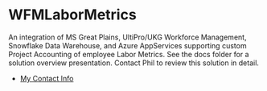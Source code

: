 # WFMLaborMetrics
An integration of MS Great Plains, UltiPro/UKG Workforce Management, Snowflake Data Warehouse, and Azure AppServices supporting custom Project Accounting of employee Labor Metrics. See the docs folder for a solution overview presentation. Contact Phil to review this solution in detail.

* [My Contact Info](https://github.com/UsefulEngines)
